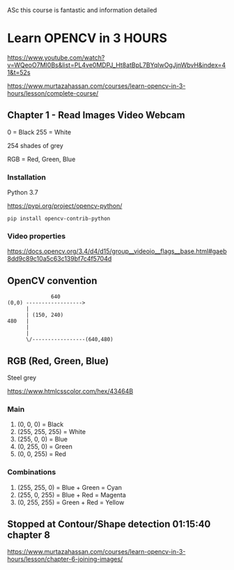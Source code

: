 ASc this course is fantastic and information detailed
# Learn OPENCV in 3 HOURS

https://www.youtube.com/watch?v=WQeoO7MI0Bs&list=PL4ve0MDPJ_Ht8atBpL7BYqIwOgJjnWbvH&index=41&t=52s

https://www.murtazahassan.com/courses/learn-opencv-in-3-hours/lesson/complete-course/


## Chapter 1 - Read Images Video Webcam


0 = Black
255 = White

254 shades of grey

RGB = Red, Green, Blue


### Installation

Python 3.7

https://pypi.org/project/opencv-python/

```
pip install opencv-contrib-python
```

### Video properties

https://docs.opencv.org/3.4/d4/d15/group__videoio__flags__base.html#gaeb8dd9c89c10a5c63c139bf7c4f5704d


## OpenCV convention


```
              640
(0,0) ------------------>
      |
      | (150, 240)
480   |
      |
      |
      \/-----------------(640,480)
```

## RGB (Red, Green, Blue)

Steel grey

https://www.htmlcsscolor.com/hex/43464B


### Main

1. (0, 0, 0) = Black
2. (255, 255, 255) = White
3. (255, 0, 0) = Blue
4. (0, 255, 0) = Green
5. (0, 0, 255) = Red

### Combinations

1. (255, 255, 0) = Blue + Green = Cyan
2. (255, 0, 255) = Blue + Red = Magenta
3. (0, 255, 255) = Green + Red = Yellow



## Stopped at Contour/Shape detection 01:15:40 chapter 8

https://www.murtazahassan.com/courses/learn-opencv-in-3-hours/lesson/chapter-6-joining-images/
